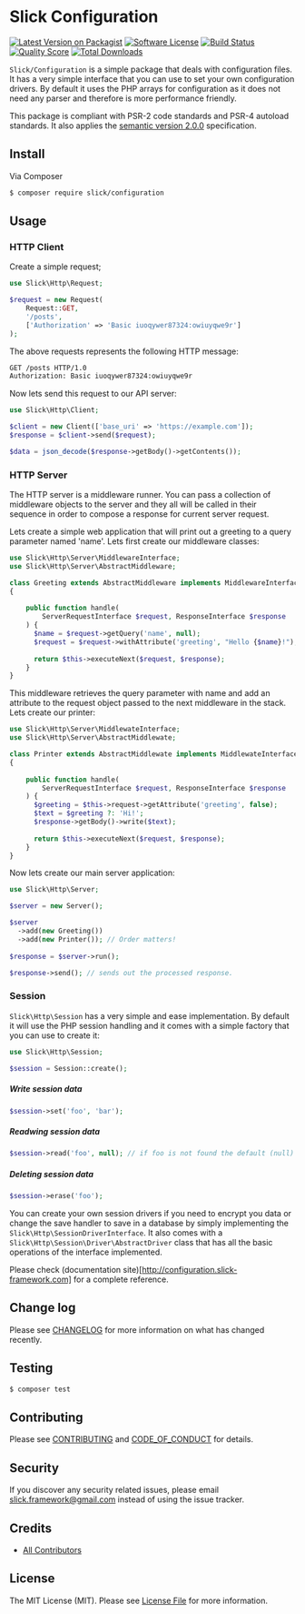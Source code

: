 # Slick Configuration

[![Latest Version on Packagist][ico-version]][link-packagist]
[![Software License][ico-license]](LICENSE.md)
[![Build Status][ico-travis]][link-travis]
[![Quality Score][ico-code-quality]][link-code-quality]
[![Total Downloads][ico-downloads]][link-downloads]

`Slick/Configuration` is a simple package that deals with configuration files. It has a very simple
interface that you can use to set your own configuration drivers. By default it uses the PHP arrays
for configuration as it does not need any parser and therefore is more performance friendly.

This package is compliant with PSR-2 code standards and PSR-4 autoload standards. It
also applies the [semantic version 2.0.0](http://semver.org) specification.

## Install

Via Composer

``` bash
$ composer require slick/configuration
```

## Usage

### HTTP Client

Create a simple request;
```php
use Slick\Http\Request;

$request = new Request(
    Request::GET,
    '/posts',
    ['Authorization' => 'Basic iuoqywer87324:owiuyqwe9r']
);
```

The above requests represents the following HTTP message:
```txt
GET /posts HTTP/1.0
Authorization: Basic iuoqywer87324:owiuyqwe9r
```
Now lets send this request to our API server:

```php
use Slick\Http\Client;

$client = new Client(['base_uri' => 'https://example.com']);
$response = $client->send($request);

$data = json_decode($response->getBody()->getContents());
```

### HTTP Server

The HTTP server is a middleware runner. You can pass a collection of middleware objects
to the server and they all will be called in their sequence in order to compose a
response for current server request.

Lets create a simple web application that will print out a greeting to a query parameter
named 'name'. Lets first create our middleware classes:

```php
use Slick\Http\Server\MiddlewareInterface;
use Slick\Http\Server\AbstractMiddleware;

class Greeting extends AbstractMiddleware implements MiddlewareInterface
{
  
    public function handle(
        ServerRequestInterface $request, ResponseInterface $response
    ) {
      $name = $request->getQuery('name', null);
      $request = $request->withAttribute('greeting', "Hello {$name}!");
      
      return $this->executeNext($request, $response);
    }
}
```
This middleware retrieves the query parameter with name and add an attribute to the
request object passed to the next middleware in the stack. Lets create our printer:

```php
use Slick\Http\Server\MiddlewateInterface;
use Slick\Http\Server\AbstractMiddlewate;

class Printer extends AbstractMiddlewate implements MiddlewateInterface
{
  
    public function handle(
        ServerRequestInterface $request, ResponseInterface $response
    ) {
      $greeting = $this->request->getAttribute('greeting', false);
      $text = $greeting ?: 'Hi!';
      $response->getBody()->write($text);
      
      return $this->executeNext($request, $response);
    }
}
```

Now lets create our main server application:

```php
use Slick\Http\Server;

$server = new Server();

$server
  ->add(new Greeting())
  ->add(new Printer()); // Order matters!
  
$response = $server->run();

$response->send(); // sends out the processed response.
```

### Session

`Slick\Http\Session` has a very simple and ease implementation. By default it will use the
PHP session handling and it comes with a simple factory that you can use to create it:

```php
use Slick\Http\Session;

$session = Session::create();
```
##### Write session data
```php
$session->set('foo', 'bar');
```

##### Readwing session data
```php
$session->read('foo', null); // if foo is not found the default (null) will be returned.
```

##### Deleting session data
```php
$session->erase('foo');
```

You can create your own session drivers if you need to encrypt you data or change the save
handler to save in a database by simply implementing the `Slick\Http\SessionDriverInterface`.
It also comes with a `Slick\Http\Session\Driver\AbstractDriver` class that has all the basic
operations of the interface implemented.

Please check (documentation site)[http://configuration.slick-framework.com] for a complete reference. 

## Change log

Please see [CHANGELOG](CHANGELOG.md) for more information on what has changed recently.

## Testing

``` bash
$ composer test
```

## Contributing

Please see [CONTRIBUTING](CONTRIBUTING.md) and [CODE_OF_CONDUCT](CONDUCT.md) for details.

## Security

If you discover any security related issues, please email slick.framework@gmail.com instead of using the issue tracker.

## Credits

- [All Contributors][link-contributors]

## License

The MIT License (MIT). Please see [License File](LICENSE.md) for more information.

[ico-version]: https://img.shields.io/packagist/v/slick/http.svg?style=flat-square
[ico-license]: https://img.shields.io/badge/license-MIT-brightgreen.svg?style=flat-square
[ico-travis]: https://img.shields.io/travis/slickframework/http/master.svg?style=flat-square
[ico-scrutinizer]: https://img.shields.io/scrutinizer/coverage/g/slickframework/http.svg?style=flat-square
[ico-code-quality]: https://img.shields.io/scrutinizer/g/slickframework/http.svg?style=flat-square
[ico-downloads]: https://img.shields.io/packagist/dt/slick/http.svg?style=flat-square

[link-packagist]: https://packagist.org/packages/slick/http
[link-travis]: https://travis-ci.org/slickframework/http
[link-scrutinizer]: https://scrutinizer-ci.com/g/slickframework/http/code-structure
[link-code-quality]: https://scrutinizer-ci.com/g/slickframework/http
[link-downloads]: https://packagist.org/packages/slickframework/http
[link-contributors]: https://github.com/slickframework/http/graphs/contributors

